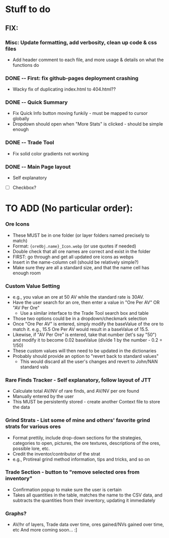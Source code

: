 # Stuff to do

## FIX:

### Misc: Update formatting, add verbosity, clean up code & css files
   - Add header comment to each file, and more usage & details on what the functions do

### DONE -- First: fix github-pages deployment crashing
 - Wacky fix of duplicating index.html to 404.html??

### DONE -- Quick Summary
 - Fix Quick Info button moving funkily - must be mapped to cursor globally
 - Dropdown should open when "More Stats" is clicked - should be simple enough

### DONE -- Trade Tool
 - Fix solid color gradients not working

### DONE -- Main Page layout
 - Self explanatory

- [ ] Checkbox?

# TO ADD (No particular order):
### Ore Icons
 - These MUST be in one folder (or layer folders named precisely to match)
 - Format: `{oreObj.name}_Icon.webp` (or use quotes if needed)
 - Double check that all ore names are correct and exist in the folder
 - FIRST: go through and get all updated ore icons as webps
 - Insert in the name-column cell (should be relatively simple?)
 - Make sure they are all a standard size, and that the name cell has enough room

### Custom Value Setting 
 - e.g., you value an ore at 50 AV while the standard rate is 30AV.
 - Have the user search for an ore, then enter a value in "Ore Per AV" OR "AV Per Ore"
    - Use a similar interface to the Trade Tool search box and table
 - Those two options could be in a dropdown/checkmark selection
 - Once "Ore Per AV" is entered, simply modify the baseValue of the ore 
 to match it. e.g., 15.5 Ore Per AV would result in a baseValue of 15.5.
 - Likewise, if "AV Per Ore" is entered, take that number (let's say "50")
 and modify it to become 0.02 baseValue (divide 1 by the number - 0.2 = 1/50)
 - These custom values will then need to be updated in the dictionaries
 - Probably should provide an option to "revert back to standard values"
    - This would discard all the user's changes and revert to John/NAN standard vals

### Rare Finds Tracker - Self explanatory, follow layout of JTT
 - Calculate total AV/NV of rare finds, and AV/NV per ore found
 - Manually entered by the user
 - This MUST be persistently stored - create another Context file to store the data

### Grind Strats - List some of mine and others' favorite grind strats for various ores
 - Format prettily, include drop-down sections for the strategies, categories to open,
pictures, the ore textures, descriptions of the ores, possible lore, etc.
 - Credit the inventor/contributor of the strat
 - e.g., Protireal grind method information, tips and tricks, and so on

### Trade Section - button to "remove selected ores from inventory"
 - Confirmation popup to make sure the user is certain
 - Takes all quantities in the table, matches the name to the CSV data, 
  and subtracts the quantities from their inventory, updating it immediately

### Graphs? 
 - AV/hr of layers, Trade data over time, ores gained/NVs gained over time, etc
And more coming soon... :]